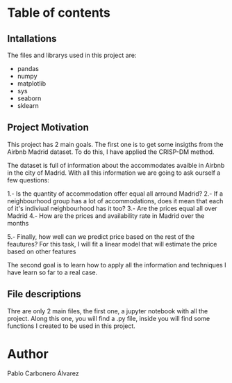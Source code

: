 # Table of contents

## Intallations
The files and librarys used in this project are:
* pandas
* numpy
* matplotlib
* sys
* seaborn
* sklearn



## Project Motivation

This project has 2 main goals. The first one is to get some insigths from the Airbnb Madrid dataset. To do this, I have applied the CRISP-DM method.

The dataset is full of information about the accommodates avaible in Airbnb in the city of Madrid. With all this information we are going to ask ourself a few questions:

1.- Is the quantity of accommodation offer equal all arround Madrid?
2.- If a neighbourhood group has a lot of accommodations, does it mean that each of it's indiviual neighbourhood has it too?
3.- Are the prices equal all over Madrid
4.- How are the prices and availability rate in Madrid over the months

5.- Finally, how well can we predict price based on the rest of the feautures? For this task, I will fit a linear model that will estimate the price based on other features

The second goal is to learn how to apply all the information and techniques I have learn so far to a real case.

## File descriptions

Thre are only 2 main files, the first one, a jupyter notebook with all the project. Along this one, you will find a .py file, inside you will find some functions I created to be used in this project.

# Author 
Pablo Carbonero Álvarez
